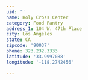 ```yaml
---
uid: ''
name: Holy Cross Center
category: Food Pantry
address_1: 104 W. 47th Place
city: Los Angeles
state: CA
zipcode: '90037'
phone: 323.232.3333
latitude: '33.9997088'
longitude: '-118.2742456'

---
```

